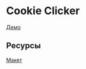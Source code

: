 # Cookie Clicker

[Демо](https://elacadoll.github.io/cookie-clicker/)

## Ресурсы

[Макет](https://www.figma.com/file/fRS6XHX25BYi5ysO1Ojlmg/Cookie-Clicker?node-id=3%3A3)
